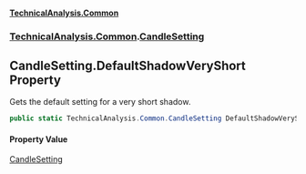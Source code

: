 #### [TechnicalAnalysis.Common](TechnicalAnalysis.Common.md 'TechnicalAnalysis.Common')
### [TechnicalAnalysis.Common](TechnicalAnalysis.Common.md#TechnicalAnalysis.Common 'TechnicalAnalysis.Common').[CandleSetting](CandleSetting.md 'TechnicalAnalysis.Common.CandleSetting')

## CandleSetting.DefaultShadowVeryShort Property

Gets the default setting for a very short shadow.

```csharp
public static TechnicalAnalysis.Common.CandleSetting DefaultShadowVeryShort { get; }
```

#### Property Value
[CandleSetting](CandleSetting.md 'TechnicalAnalysis.Common.CandleSetting')